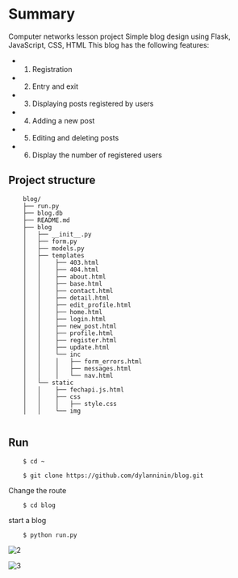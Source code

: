 # Summary

Computer networks lesson project
Simple blog design using Flask, JavaScript, CSS, HTML
This blog has the following features:
*   1. Registration
*   2. Entry and exit
*   3. Displaying posts registered by users
*   4. Adding a new post
*   5. Editing and deleting posts
*   6. Display the number of registered users

## Project structure

```shell
	blog/
	├── run.py               
	├── blog.db                   
	├── README.md
	├── blog                       
	│   ├── __init__.py	                
	│   ├── form.py                  
	│   ├── models.py 
	│   ├── templates
	│   │	 ├── 403.html
	│   │	 ├── 404.html
	│   │	 ├── about.html
	│   │	 ├── base.html
	│   │	 ├── contact.html
	│   │	 ├── detail.html       
	│   │	 ├── edit_profile.html 
	│   │	 ├── home.html 
	│   │	 ├── login.html
	│   │	 ├── new_post.html 
	│   │	 ├── profile.html
	│   │	 ├── register.html 
	│   │	 ├── update.html
	│   │	 └── inc
	│   │	 │   ├── form_errors.html
	│   │	 │   ├── messages.html
	│   │	 │   └── nav.html                                                  
	│   └── static
	│   │	 ├── fechapi.js.html
	│   │	 ├── css
	│   │	 │   ├── style.css
	│   │	 └── img
	
```

## Run

```
	$ cd ~

	$ git clone https://github.com/dylanninin/blog.git
```
Change the route
```
	$ cd blog
```
start a blog
```
	$ python run.py
```
![2](https://github.com/falakian/Simple-blog/assets/107622368/dcaf7bf3-14f4-4a67-92fa-1b403e62b28d)

![3](https://github.com/falakian/Simple-blog/assets/107622368/8024c5aa-27c5-4f58-b0e3-5f12ac2a56c1)
